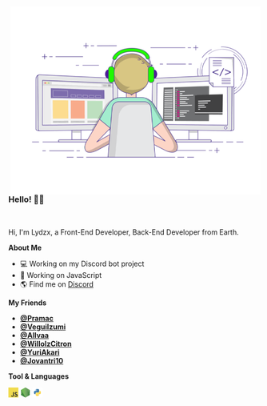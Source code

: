 <img align="right" alt="GIF" src="https://raw.githubusercontent.com/devSouvik/devSouvik/master/gif3.gif" width="500"/>

### Hello! 👋🏻


<br />

Hi, I'm Lydzx, a Front-End Developer, Back-End Developer from Earth.

**About Me**

- 💻 Working on my Discord bot project
- 🔭 Working on JavaScript
- 🌎 Find me on <a href="https://discord.com/users/593774699654283265">Discord</a>

 **My Friends**
 
- **[@Pramac](https://github.com/Pramac)**
- **[@VeguiIzumi](https://github.com/VeguiIzumi)**
- **[@Allvaa](https://github.com/Allvaa)**
- **[@WilloIzCitron](https://github.com/WilloIzCitron)**
- **[@YuriAkari](https://github.com/YuriAkari)**
- **[@Jovantri10](https://github.com/Jovantri10)** 

**Tool & Languages**  

<code><img height="20" src="https://raw.githubusercontent.com/github/explore/80688e429a7d4ef2fca1e82350fe8e3517d3494d/topics/javascript/javascript.png"></code>
<code><img height="20" src="https://raw.githubusercontent.com/github/explore/80688e429a7d4ef2fca1e82350fe8e3517d3494d/topics/nodejs/nodejs.png"></code>
<code><img height="20" src="https://raw.githubusercontent.com/github/explore/80688e429a7d4ef2fca1e82350fe8e3517d3494d/topics/python/python.png"></code>



